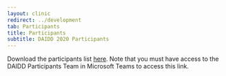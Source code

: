 ```yaml
---
layout: clinic
redirect: ../development
tab: Participants
title: Participants
subtitle: DAIDD 2020 Participants
---
```


Download the participants list [here](./participantList). Note that you must have access to the DAIDD Participants Team in Microsoft Teams to access this link.
